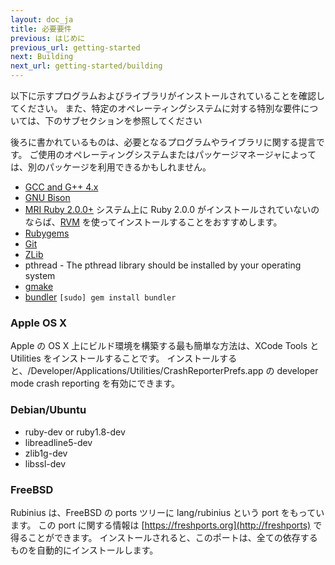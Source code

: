 ```yaml
---
layout: doc_ja
title: 必要要件
previous: はじめに
previous_url: getting-started
next: Building
next_url: getting-started/building
---
```


以下に示すプログラムおよびライブラリがインストールされていることを確認してください。
また、特定のオペレーティングシステムに対する特別な要件については、下のサブセクションを参照してください

後ろに書かれているものは、必要となるプログラムやライブラリに関する提言です。
ご使用のオペレーティングシステムまたはパッケージマネージャによっては、別のパッケージを利用できるかもしれません。

  * [GCC and G++ 4.x](https://gcc.gnu.org/)
  * [GNU Bison](https://www.gnu.org/software/bison/)
  * [MRI Ruby 2.0.0+](https://www.ruby-lang.org/)
    システム上に Ruby 2.0.0 がインストールされていないのならば、[RVM](https://rvm.beginrescueend.com/)
    を使ってインストールすることをおすすめします。
  * [Rubygems](https://rubygems.org/)
  * [Git](https://git-scm.com/)
  * [ZLib](http://www.zlib.net/)
  * pthread - The pthread library should be installed by your operating system
  * [gmake](https://savannah.gnu.org/projects/make/)
  * [bundler](http://bundler.io/) `[sudo] gem install bundler`


### Apple OS X

Apple の OS X 上にビルド環境を構築する最も簡単な方法は、XCode Tools と 
Utilities をインストールすることです。
インストールすると、/Developer/Applications/Utilities/CrashReporterPrefs.app の 
developer mode crash reporting を有効にできます。


### Debian/Ubuntu

  * ruby-dev or ruby1.8-dev
  * libreadline5-dev
  * zlib1g-dev
  * libssl-dev


### FreeBSD

Rubinius は、FreeBSD の ports ツリーに lang/rubinius という port をもっています。
この port に関する情報は [https://freshports.org](http://freshports) で得ることができます。
インストールされると、このポートは、全ての依存するものを自動的にインストールします。
